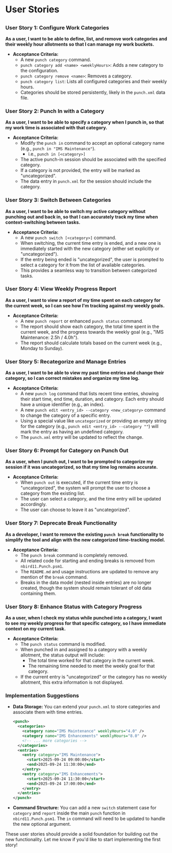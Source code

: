 # User Stories

##

### User Story 1: Configure Work Categories

**As a user, I want to be able to define, list, and remove work categories and their weekly hour allotments so that I can manage my work buckets.**

* **Acceptance Criteria:**
  * A new `punch category` command.
  * `punch category add <name> <weeklyHours>`: Adds a new category to the configuration.
  * `punch category remove <name>`: Removes a category.
  * `punch category list`: Lists all configured categories and their weekly hours.
  * Categories should be stored persistently, likely in the `punch.xml` data file.

### User Story 2: Punch In with a Category

**As a user, I want to be able to specify a category when I punch in, so that my work time is associated with that category.**

* **Acceptance Criteria:**
  * Modify the `punch in` command to accept an optional category name (e.g., `punch in "IMS Maintenance"`).
    * i.e., `punch in [<category>]`
  * The active punch-in session should be associated with the specified category.
  * If a category is not provided, the entry will be marked as "uncategorized".
  * The data entry in `punch.xml` for the session should include the category.

### User Story 3: Switch Between Categories

**As a user, I want to be able to switch my active category without punching out and back in, so that I can accurately track my time when context-switching between tasks.**

* **Acceptance Criteria:**
  * A new `punch switch [<category>]` command.
  * When switching, the current time entry is ended, and a new one is immediately started with the new category (either set explicitly or "uncategorized").
  * If the entry being ended is "uncategorized", the user is prompted to select a category for it from the list of available categories.
  * This provides a seamless way to transition between categorized tasks.

### User Story 4: View Weekly Progress Report

**As a user, I want to view a report of my time spent on each category for the current week, so I can see how I'm tracking against my weekly goals.**

* **Acceptance Criteria:**
  * A new `punch report` or enhanced `punch status` command.
  * The report should show each category, the total time spent in the current week, and the progress towards the weekly goal (e.g., "IMS Maintenance: 2.5h / 4.0h").
  * The report should calculate totals based on the current week (e.g., Monday to Sunday).

### User Story 5: Recategorize and Manage Entries

**As a user, I want to be able to view my past time entries and change their category, so I can correct mistakes and organize my time log.**

* **Acceptance Criteria:**
  * A new `punch log` command that lists recent time entries, showing their start time, end time, duration, and category. Each entry should have a unique identifier (e.g., an index).
  * A new `punch edit <entry_id> --category <new_category>` command to change the category of a specific entry.
  * Using a special value like `uncategorized` or providing an empty string for the category (e.g., `punch edit <entry_id> --category ""`) will mark the entry as having an undefined category.
  * The `punch.xml` entry will be updated to reflect the change.

### User Story 6: Prompt for Category on Punch Out

**As a user, when I punch out, I want to be prompted to categorize my session if it was uncategorized, so that my time log remains accurate.**

* **Acceptance Criteria:**
  * When `punch out` is executed, if the current time entry is "uncategorized", the system will prompt the user to choose a category from the existing list.
  * The user can select a category, and the time entry will be updated accordingly.
  * The user can choose to leave it as "uncategorized".

### User Story 7: Deprecate Break Functionality

**As a developer, I want to remove the existing `punch break` functionality to simplify the tool and align with the new categorized time-tracking model.**

* **Acceptance Criteria:**
  * The `punch break` command is completely removed.
  * All related code for starting and ending breaks is removed from `nbird11.Punch.psm1`.
  * The `README.md` and usage instructions are updated to remove any mention of the `break` command.
  * Breaks in the data model (nested inside entries) are no longer created, though the system should remain tolerant of old data containing them.

### User Story 8: Enhance Status with Category Progress

**As a user, when I check my status while punched into a category, I want to see my weekly progress for that specific category, so I have immediate context on my current task.**

* **Acceptance Criteria:**
  * The `punch status` command is modified.
  * When punched in and assigned to a category with a weekly allotment, the status output will include:
    * The total time worked for that category in the current week.
    * The remaining time needed to meet the weekly goal for that category.
  * If the current entry is "uncategorized" or the category has no weekly allotment, this extra information is not displayed.

### Implementation Suggestions

* **Data Storage:** You can extend your `punch.xml` to store categories and associate them with time entries.

    ```xml
    <punch>
      <categories>
        <category name="IMS Maintenance" weeklyHours="4.0" />
        <category name="IMS Enhancements" weeklyHours="8.0" />
        <!-- ... more categories -->
      </categories>
      <entries>
        <entry category="IMS Maintenance">
          <start>2025-09-24 09:00:00</start>
          <end>2025-09-24 11:30:00</end>
        </entry>
        <entry category="IMS Enhancements">
          <start>2025-09-24 11:30:00</start>
          <end>2025-09-24 17:00:00</end>
        </entry>
      </entries>
    </punch>
    ```

* **Command Structure:** You can add a new `switch` statement case for `category` and `report` inside the main `punch` function in `nbird11.Punch.psm1`. The `in` command will need to be updated to handle the new optional argument.

These user stories should provide a solid foundation for building out the new functionality. Let me know if you'd like to start implementing the first story!
